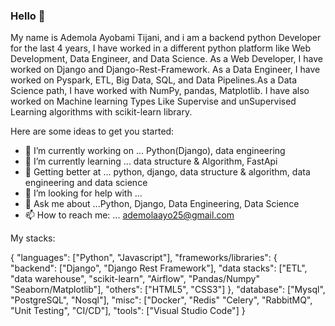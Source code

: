 ### Hello 👋
My name is Ademola Ayobami Tijani, and i am a backend python Developer for the last 4 years, I have worked in a different python platform like Web Development, Data Engineer, and Data Science. As a Web Developer, I have worked on Django and Django-Rest-Framework. As a Data Engineer, I have worked on Pyspark, ETL, Big Data, SQL, and Data Pipelines.As a Data Science path, I have worked with NumPy, pandas, Matplotlib.
I have also worked on Machine learning Types Like Supervise and unSupervised Learning algorithms with scikit-learn library.



Here are some ideas to get you started:

- 🔭 I’m currently working on ... Python(Django), data engineering
- 🌱 I’m currently learning ... data structure & Algorithm, FastApi
- 👯 Getting better at ... python, django, data structure & algorithm, data engineering and data science
- 🤔 I’m looking for help with ...
- 💬 Ask me about ...Python, Django, Data Engineering, Data Science
- 📫 How to reach me: ... ademolaayo25@gmail.com



My stacks:

{
  "languages": ["Python", "Javascript"],
  "frameworks/libraries": {
    "backend": ["Django", "Django Rest Framework"],
    "data stacks": ["ETL", "data warehouse", "scikit-learn", "Airflow", "Pandas/Numpy" "Seaborn/Matplotlib"],
    "others": ["HTML5", "CSS3"]
  },
  "database": ["Mysql", "PostgreSQL", "Nosql"],
  "misc": ["Docker", "Redis" "Celery", "RabbitMQ", "Unit Testing", "CI/CD"],
  "tools": ["Visual Studio Code"]
}

